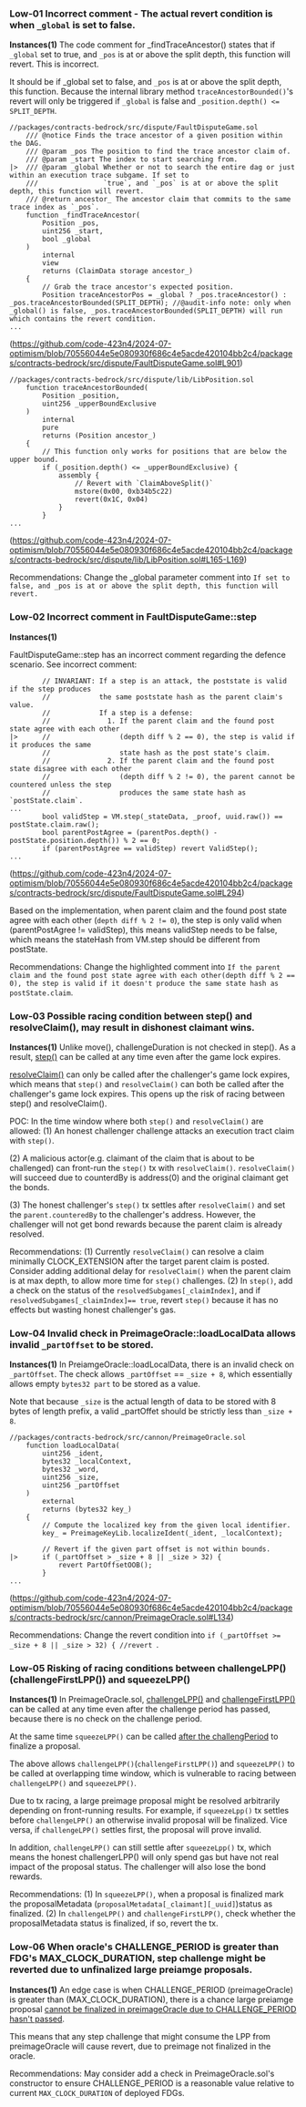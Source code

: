 ### Low-01 Incorrect comment - The actual revert condition is when `_global` is set to false.
**Instances(1)**
The code comment for _findTraceAncestor() states that if `_global` set to true, and `_pos` is at or above the split depth, this function will revert. This is incorrect.

It should be if _global set to false, and `_pos` is at or above the split depth, this function. Because the internal library method `traceAncestorBounded()`'s revert will only be triggered if `_global` is false and `_position.depth() <= SPLIT_DEPTH`.

```solidity
//packages/contracts-bedrock/src/dispute/FaultDisputeGame.sol
    /// @notice Finds the trace ancestor of a given position within the DAG.
    /// @param _pos The position to find the trace ancestor claim of.
    /// @param _start The index to start searching from.
|>  /// @param _global Whether or not to search the entire dag or just within an execution trace subgame. If set to
    ///                `true`, and `_pos` is at or above the split depth, this function will revert.
    /// @return ancestor_ The ancestor claim that commits to the same trace index as `_pos`.
    function _findTraceAncestor(
        Position _pos,
        uint256 _start,
        bool _global
    )
        internal
        view
        returns (ClaimData storage ancestor_)
    {
        // Grab the trace ancestor's expected position.
        Position traceAncestorPos = _global ? _pos.traceAncestor() : _pos.traceAncestorBounded(SPLIT_DEPTH); //@audit-info note: only when _global() is false, _pos.traceAncestorBounded(SPLIT_DEPTH) will run which contains the revert condition.
...
```
(https://github.com/code-423n4/2024-07-optimism/blob/70556044e5e080930f686c4e5acde420104bb2c4/packages/contracts-bedrock/src/dispute/FaultDisputeGame.sol#L901)
```solidity
//packages/contracts-bedrock/src/dispute/lib/LibPosition.sol
    function traceAncestorBounded(
        Position _position,
        uint256 _upperBoundExclusive
    )
        internal
        pure
        returns (Position ancestor_)
    {
        // This function only works for positions that are below the upper bound.
        if (_position.depth() <= _upperBoundExclusive) {
            assembly {
                // Revert with `ClaimAboveSplit()`
                mstore(0x00, 0xb34b5c22)
                revert(0x1C, 0x04)
            }
        }
...
```
(https://github.com/code-423n4/2024-07-optimism/blob/70556044e5e080930f686c4e5acde420104bb2c4/packages/contracts-bedrock/src/dispute/lib/LibPosition.sol#L165-L169)

Recommendations:
Change the _global parameter comment into `If set to false, and _pos is at or above the split depth, this function will revert.`

### Low-02 Incorrect comment in FaultDisputeGame::step
**Instances(1)**

FaultDisputeGame::step has an incorrect comment regarding the defence scenario. See incorrect comment:
```soliditity
        // INVARIANT: If a step is an attack, the poststate is valid if the step produces
        //            the same poststate hash as the parent claim's value.
        //            If a step is a defense:
        //              1. If the parent claim and the found post state agree with each other
|>      //                 (depth diff % 2 == 0), the step is valid if it produces the same
        //                 state hash as the post state's claim.
        //              2. If the parent claim and the found post state disagree with each other
        //                 (depth diff % 2 != 0), the parent cannot be countered unless the step
        //                 produces the same state hash as `postState.claim`.
...
        bool validStep = VM.step(_stateData, _proof, uuid.raw()) == postState.claim.raw();
        bool parentPostAgree = (parentPos.depth() - postState.position.depth()) % 2 == 0;
        if (parentPostAgree == validStep) revert ValidStep();
...
```
(https://github.com/code-423n4/2024-07-optimism/blob/70556044e5e080930f686c4e5acde420104bb2c4/packages/contracts-bedrock/src/dispute/FaultDisputeGame.sol#L294)

Based on the implementation, when parent claim and the found post state agree with each other (`depth diff % 2 != 0`), the step is only valid when (parentPostAgree != validStep), this means validStep needs to be false, which means the stateHash from VM.step should be different from postState.

Recommendations:
Change the highlighted comment into `If the parent claim and the found post state agree with each other(depth diff % 2 == 0), the step is valid if it doesn't produce the same state hash as postState.claim`.

### Low-03 Possible racing condition between step() and resolveClaim(), may result in dishonest claimant wins.
**Instances(1)**
Unlike move(), challengeDuration is not checked in step(). As a result, [step()](https://github.com/code-423n4/2024-07-optimism/blob/70556044e5e080930f686c4e5acde420104bb2c4/packages/contracts-bedrock/src/dispute/FaultDisputeGame.sol#L234-L239) can be called at any time even after the game lock expires. 

[resolveClaim()](https://github.com/code-423n4/2024-07-optimism/blob/70556044e5e080930f686c4e5acde420104bb2c4/packages/contracts-bedrock/src/dispute/FaultDisputeGame.sol#L560) can only be called after the challenger's game lock expires, which means that `step()` and `resolveClaim()` can both be called after the challenger's game lock expires. This opens up the risk of racing between step() and resolveClaim().

POC: 
In the time window where both `step()` and `resolveClaim()` are allowed:
(1) An honest challenger challenge attacks an execution tract claim with `step()`.

(2) A malicious actor(e.g. claimant of the claim that is about to be challenged) can front-run the `step()` tx with `resolveClaim()`. `resolveClaim()` will succeed due to counterdBy is address(0) and the original claimant get the bonds.

(3) The honest challenger's `step()` tx settles after `resolveClaim()` and set the `parent.counteredBy` to the challenger's address. However, the challenger will not get bond rewards because the parent claim is already resolved.

Recommendations:
(1) Currently `resolveClaim()` can resolve a claim minimally CLOCK_EXTENSION after the target parent claim is posted. Consider adding additional delay for `resolveClaim()` when the parent claim is at max depth, to allow more time for `step()` challenges. 
(2) In `step()`, add a check on the status of the `resolvedSubgames[_claimIndex]`, and if `resolvedSubgames[_claimIndex]== true`, revert `step()` because it has no effects but wasting honest challenger's gas.

### Low-04 Invalid check in PreimageOracle::loadLocalData allows invalid `_partOffset` to be stored.
**Instances(1)**
In PreiamgeOracle::loadLocalData, there is an invalid check on `_partOffset`. The check allows `_partOffset` == `_size + 8`, which essentially allows empty `bytes32 part` to be stored as a value.

Note that because `_size` is the actual length of data to be stored with 8 bytes of length prefix, a valid _partOffet should be strictly less than `_size + 8`.

```solidity
//packages/contracts-bedrock/src/cannon/PreimageOracle.sol
    function loadLocalData(
        uint256 _ident,
        bytes32 _localContext,
        bytes32 _word,
        uint256 _size,
        uint256 _partOffset
    )
        external
        returns (bytes32 key_)
    {
        // Compute the localized key from the given local identifier.
        key_ = PreimageKeyLib.localizeIdent(_ident, _localContext);

        // Revert if the given part offset is not within bounds.
|>      if (_partOffset > _size + 8 || _size > 32) {
            revert PartOffsetOOB();
        }
...
```
(https://github.com/code-423n4/2024-07-optimism/blob/70556044e5e080930f686c4e5acde420104bb2c4/packages/contracts-bedrock/src/cannon/PreimageOracle.sol#L134)

Recommendations:
Change the revert condition into `if (_partOffset >= _size + 8 || _size > 32) { //revert `.

### Low-05 Risking of racing conditions between challengeLPP()(challengeFirstLPP()) and squeezeLPP()
**Instances(1)**
In PreimageOracle.sol, [challengeLPP()](https://github.com/code-423n4/2024-07-optimism/blob/70556044e5e080930f686c4e5acde420104bb2c4/packages/contracts-bedrock/src/cannon/PreimageOracle.sol#L568-L575) and [challengeFirstLPP()](https://github.com/code-423n4/2024-07-optimism/blob/70556044e5e080930f686c4e5acde420104bb2c4/packages/contracts-bedrock/src/cannon/PreimageOracle.sol#L609-L613) can be called at any time even after the challenge period has passed, because there is no check on the challenge period.

At the same time `squeezeLPP()` can be called [after the challengPeriod](https://github.com/code-423n4/2024-07-optimism/blob/70556044e5e080930f686c4e5acde420104bb2c4/packages/contracts-bedrock/src/cannon/PreimageOracle.sol#L656-L657) to finalize a proposal.

The above allows `challengeLPP()`(`challengeFirstLPP()`) and `squeezeLPP()` to be called at overlapping time window, which is vulnerable to racing between `challengeLPP()` and `squeezeLPP()`.

Due to tx racing, a large preimage proposal might be resolved arbitrarily depending on front-running results. For example, if `squeezeLpp()` tx settles before `challengeLPP()` an otherwise invalid proposal will be finalized. Vice versa, if `challengeLPP()` settles first, the proposal will prove invalid. 

In addition, `challengeLPP()` can still settle after `squeezeLpp()` tx, which means the honest challengerLPP() will only spend gas but have not real impact of the proposal status. The challenger will also lose the bond rewards.

Recommendations:
(1) In `squeezeLPP()`, when a proposal is finalized mark the proposalMetadata (`proposalMetadata[_claimant][_uuid]`)status as finalized. 
(2) In `challengeLPP()` and `challengeFirstLPP()`, check whether the proposalMetadata status is finalized, if so, revert the tx.

### Low-06 When oracle's CHALLENGE_PERIOD is greater than FDG's MAX_CLOCK_DURATION,  step challenge might be reverted due to unfinalized large preiamge proposals.
**Instances(1)**
An edge case is when CHALLENGE_PERIOD (preimageOracle) is greater than (MAX_CLOCK_DURATION), there is a chance large preiamge proposal [cannot be finalized in preimageOracle due to CHALLENGE_PERIOD hasn't passed](https://github.com/code-423n4/2024-07-optimism/blob/70556044e5e080930f686c4e5acde420104bb2c4/packages/contracts-bedrock/src/cannon/PreimageOracle.sol#L656-L657).

This means that any step challenge that might consume the LPP from preimageOracle will cause revert, due to preimage not finalized in the oracle.

Recommendations:
May consider add a check in PreimageOracle.sol's constructor to ensure CHALLENGE_PERIOD is a reasonable value relative to current `MAX_CLOCK_DURATION` of deployed FDGs.












